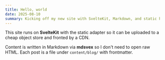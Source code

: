 ```yaml
---
title: Hello, world
date: 2025-08-10
summary: Kicking off my new site with SvelteKit, Markdown, and static hosting.
---
```


This site runs on **SvelteKit** with the static adapter so it can be uploaded to a cheap object store and fronted by a CDN.

Content is written in Markdown via **mdsvex** so I don't need to open raw HTML. Each post is a file under `content/blog/` with frontmatter.
